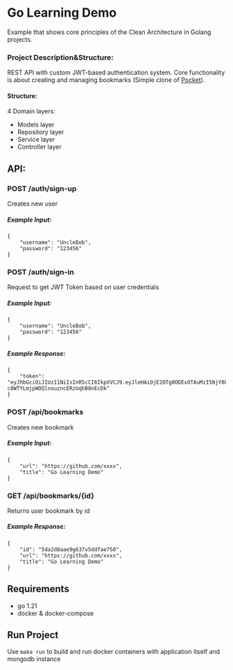 # Go Learning Demo
Example that shows core principles of the Clean Architecture in Golang projects.

### Project Description&Structure:
REST API with custom JWT-based authentication system. Core functionality is about creating and managing bookmarks (Simple clone of <a href="https://app.getpocket.com/">Pocket</a>).

#### Structure:
4 Domain layers:

- Models layer
- Repository layer
- Service layer
- Controller layer

## API:

### POST /auth/sign-up

Creates new user

##### Example Input:
```
{
	"username": "UncleBob",
	"password": "123456"
} 
```


### POST /auth/sign-in

Request to get JWT Token based on user credentials

##### Example Input:
```
{
	"username": "UncleBob",
	"password": "123456"
} 
```

##### Example Response:
```
{
	"token": "eyJhbGciOiJIUzI1NiIsInR5cCI6IkpXVCJ9.eyJleHAiOjE2OTg0ODExOTAuMzI5NjY0LCJ1c2VyIjp7IklEIjoiNjUzYTE3MTEzYjcyMTBhZjk4NTlmNzVlIiwiVXNlck5hbWUiOiJ5eSIsIlBhc3N3b3JkIjoiZWI4ZDU2ZjFhMzExMzQ0NmM4OTI2OGY5OTRkNWYwYmY2YzQxMThlYSJ9fQ._Sn5Z16G66-c8WTYLmjpWOQlnouzncERzUqhB8nEcDk"
} 
```

### POST /api/bookmarks

Creates new bookmark

##### Example Input:
```
{
	"url": "https://github.com/xxxx",
	"title": "Go Learning Demo"
} 
```

### GET /api/bookmarks/{id}

Returns user bookmark by id

##### Example Response:
```
{
    "id": "5da2d8aae9g637v5ddfae750",
    "url": "https://github.com/xxxx",
    "title": "Go Learning Demo"
}
```

## Requirements
- go 1.21
- docker & docker-compose

## Run Project

Use ```make run``` to build and run docker containers with application itself and mongodb instance

